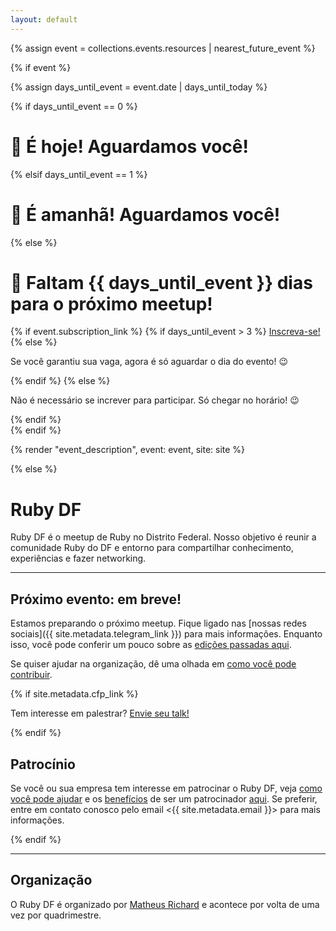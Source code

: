 ```yaml
---
layout: default
---
```


{% assign event = collections.events.resources | nearest_future_event %}

{% if event %}

{% assign days_until_event = event.date | days_until_today %}

{% if days_until_event == 0 %}
  <h1 class="mb-8">🎉 É hoje! Aguardamos você!</h1>
{% elsif days_until_event == 1 %}
  <h1 class="mb-8">🎉 É amanhã! Aguardamos você!</h1>
{% else %}
  <h1 class="mb-8">🎉 Faltam {{ days_until_event }} dias para o próximo meetup!</h1>

  <div class="w-full inline-flex justify-center mb-4">
    {% if event.subscription_link %}
      {% if days_until_event > 3 %}
        <a class="button" href="{{ event.subscription_link }}">Inscreva-se!</a>
      {% else %}
        <p class="m-0">Se você garantiu sua vaga, agora é só aguardar o dia do evento! 😉</p>
      {% endif %}
    {% else %}
      <p class="m-0">Não é necessário se increver para participar. Só chegar no horário! 😉</p>
    {% endif %}
  </div>
{% endif %}

{% render "event_description", event: event, site: site %}

{% else %}

<h1 class="sr-only">Ruby DF</h1>

Ruby DF é o meetup de Ruby no Distrito Federal. Nosso objetivo é reunir a comunidade Ruby do DF e entorno para compartilhar conhecimento, experiências e fazer networking.

---

## Próximo evento: em breve!

Estamos preparando o próximo meetup. Fique ligado nas [nossas redes
sociais]({{ site.metadata.telegram_link }}) para mais informações. Enquanto isso, você pode conferir
um pouco sobre as [edições passadas aqui](/events).

Se quiser ajudar na organização, dê uma olhada em [como você pode contribuir](/sponsoring).

{% if site.metadata.cfp_link %}
  <aside class="note">
    <p>Tem interesse em palestrar? <a class="font-bold" href="{{ cfp_link }}" target="_blank">Envie seu talk!</a></p>
  </aside>
{% endif %}

## Patrocínio

Se você ou sua empresa tem interesse em patrocinar o Ruby DF, veja [como você
pode ajudar](/sponsoring#como-você-pode-ajudar) e os [benefícios](/sponsoring#o-que-podemos-oferecer) de ser um patrocinador [aqui](/sponsoring). Se preferir, entre em
contato conosco pelo email <{{ site.metadata.email }}> para mais informações.

{% endif %}

---

## Organização

O Ruby DF é organizado por [Matheus Richard](https://twitter.com/matheusrich) e acontece por volta de uma vez por quadrimestre.
